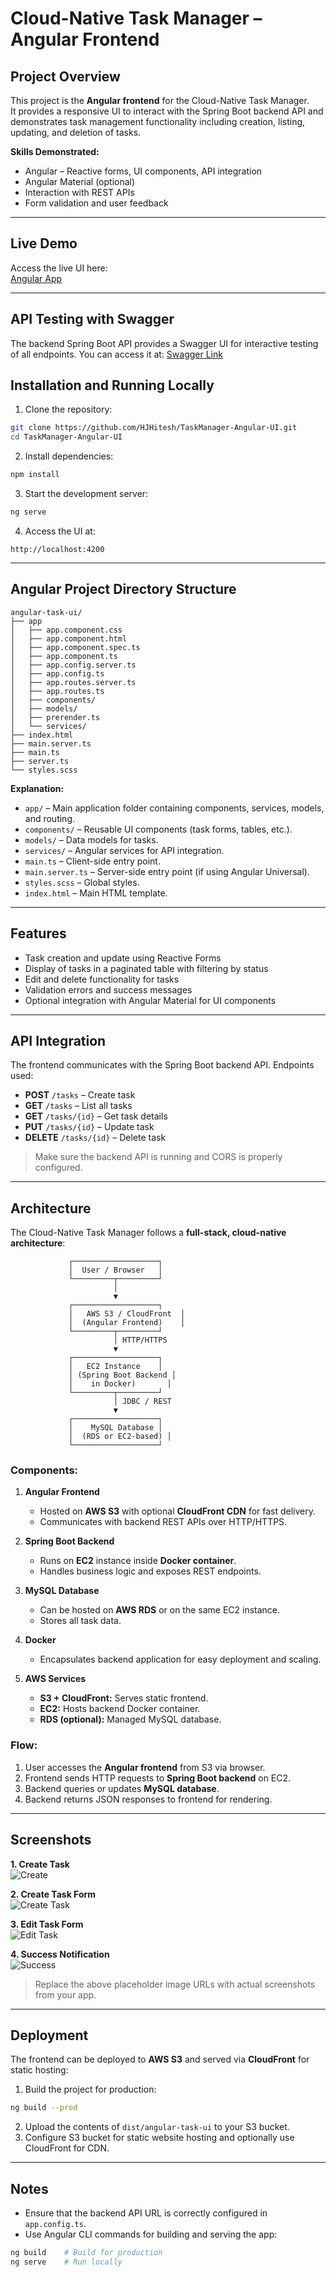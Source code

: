# Cloud-Native Task Manager – Angular Frontend

## Project Overview

This project is the **Angular frontend** for the Cloud-Native Task Manager.  
It provides a responsive UI to interact with the Spring Boot backend API and demonstrates task management functionality including creation, listing, updating, and deletion of tasks.

**Skills Demonstrated:**  
- Angular – Reactive forms, UI components, API integration  
- Angular Material (optional)  
- Interaction with REST APIs  
- Form validation and user feedback  

---

## Live Demo

Access the live UI here:  
[Angular App](http://my-angular-app-4056.s3-website.us-east-2.amazonaws.com/tasks)

---

## API Testing with Swagger

The backend Spring Boot API provides a Swagger UI for interactive testing of all endpoints.
You can access it at:
[Swagger Link](https://ec2-3-148-243-104.us-east-2.compute.amazonaws.com:8082/swagger-ui/index.html#/Task%20API/createTask)

## Installation and Running Locally

1. Clone the repository:

```bash
git clone https://github.com/HJHitesh/TaskManager-Angular-UI.git
cd TaskManager-Angular-UI
```

2. Install dependencies:

```bash
npm install
```

3. Start the development server:

```bash
ng serve
```

4. Access the UI at:

```
http://localhost:4200
```

---

## Angular Project Directory Structure

```
angular-task-ui/
├── app
│   ├── app.component.css
│   ├── app.component.html
│   ├── app.component.spec.ts
│   ├── app.component.ts
│   ├── app.config.server.ts
│   ├── app.config.ts
│   ├── app.routes.server.ts
│   ├── app.routes.ts
│   ├── components/
│   ├── models/
│   ├── prerender.ts
│   └── services/
├── index.html
├── main.server.ts
├── main.ts
├── server.ts
└── styles.scss
```

**Explanation:**

- `app/` – Main application folder containing components, services, models, and routing.  
- `components/` – Reusable UI components (task forms, tables, etc.).  
- `models/` – Data models for tasks.  
- `services/` – Angular services for API integration.  
- `main.ts` – Client-side entry point.  
- `main.server.ts` – Server-side entry point (if using Angular Universal).  
- `styles.scss` – Global styles.  
- `index.html` – Main HTML template.  

---

## Features

- Task creation and update using Reactive Forms  
- Display of tasks in a paginated table with filtering by status  
- Edit and delete functionality for tasks  
- Validation errors and success messages  
- Optional integration with Angular Material for UI components  

---

## API Integration

The frontend communicates with the Spring Boot backend API. Endpoints used:

- **POST** `/tasks` – Create task  
- **GET** `/tasks` – List all tasks  
- **GET** `/tasks/{id}` – Get task details  
- **PUT** `/tasks/{id}` – Update task  
- **DELETE** `/tasks/{id}` – Delete task  

> Make sure the backend API is running and CORS is properly configured.

---

## Architecture

The Cloud-Native Task Manager follows a **full-stack, cloud-native architecture**:

```
             ┌───────────────────┐
             │  User / Browser   │
             └─────────┬─────────┘
                       │
                       ▼
             ┌───────────────────┐
             │   AWS S3 / CloudFront  │
             │  (Angular Frontend)    │
             └─────────┬─────────┘
                       │ HTTP/HTTPS
                       ▼
             ┌───────────────────┐
             │   EC2 Instance    │
             │ (Spring Boot Backend │
             │    in Docker)       │
             └─────────┬─────────┘
                       │ JDBC / REST
                       ▼
             ┌───────────────────┐
             │    MySQL Database │
             │  (RDS or EC2-based) │
             └───────────────────┘
```

### Components:

1. **Angular Frontend**  
   - Hosted on **AWS S3** with optional **CloudFront CDN** for fast delivery.  
   - Communicates with backend REST APIs over HTTP/HTTPS.  

2. **Spring Boot Backend**  
   - Runs on **EC2** instance inside **Docker container**.  
   - Handles business logic and exposes REST endpoints.  

3. **MySQL Database**  
   - Can be hosted on **AWS RDS** or on the same EC2 instance.  
   - Stores all task data.  

4. **Docker**  
   - Encapsulates backend application for easy deployment and scaling.  

5. **AWS Services**  
   - **S3 + CloudFront:** Serves static frontend.  
   - **EC2:** Hosts backend Docker container.  
   - **RDS (optional):** Managed MySQL database.  

### Flow:

1. User accesses the **Angular frontend** from S3 via browser.  
2. Frontend sends HTTP requests to **Spring Boot backend** on EC2.  
3. Backend queries or updates **MySQL database**.  
4. Backend returns JSON responses to frontend for rendering.  

---

## Screenshots

**1. Create Task**  
![Create](https://github.com/HJHitesh/TaskManager-Angular-UI/blob/master/images/CREATE.png)

**2. Create Task Form**  
![Create Task](https://user-images.githubusercontent.com/placeholder/create-task.png)

**3. Edit Task Form**  
![Edit Task](https://user-images.githubusercontent.com/placeholder/edit-task.png)

**4. Success Notification**  
![Success](https://user-images.githubusercontent.com/placeholder/success-notification.png)

> Replace the above placeholder image URLs with actual screenshots from your app.

---

## Deployment

The frontend can be deployed to **AWS S3** and served via **CloudFront** for static hosting:

1. Build the project for production:

```bash
ng build --prod
```

2. Upload the contents of `dist/angular-task-ui` to your S3 bucket.  
3. Configure S3 bucket for static website hosting and optionally use CloudFront for CDN.  

---

## Notes

- Ensure that the backend API URL is correctly configured in `app.config.ts`.  
- Use Angular CLI commands for building and serving the app:

```bash
ng build    # Build for production
ng serve    # Run locally
```
